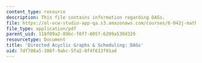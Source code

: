 ```yaml
---
content_type: resource
description: This file contains information regarding DAGs.
file: https://ol-ocw-studio-app-qa.s3.amazonaws.com/courses/6-042j-mathematics-for-computer-science-spring-2015/7df708a5386f9abc5fa28f4f613f01ad_MIT6_042JS15_DAGs.pdf
file_type: application/pdf
parent_uid: 118f09a2-89bc-f0f7-005f-6299a530d329
resourcetype: Document
title: 'Directed Acyclic Graphs & Scheduling: DAGs'
uid: 7df708a5-386f-9abc-5fa2-8f4f613f01ad
---
```

